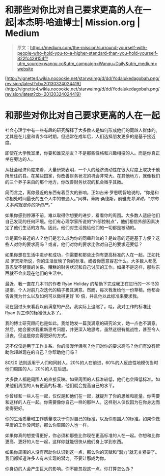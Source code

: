 # 和那些对你比对自己要求更高的人在一起|本杰明·哈迪博士| Mission.org | Medium

> 原文：<https://medium.com/the-mission/surround-yourself-with-people-who-hold-you-to-a-higher-standard-than-you-hold-yourself-822fc429154f?utm_source=wanqu.co&utm_campaign=Wanqu+Daily&utm_medium=website>



[http://vignette4.wikia.nocookie.net/starwaimg/d/dd/Yodalukedagobah.png/revision/latest?cb=20130324024419](http://vignette4.wikia.nocookie.net/starwaimg/d/dd/Yodalukedagobah.png/revision/latest?cb=20130324024419)



# 和那些对你比对自己要求更高的人在一起

社会心理学中有一些有趣的研究解释了大多数人是如何形成他们的同龄人群体的。尤其是在儿童和青少年时期，但通常在成年后，人们选择朋友更多的是基于接近度。

即使在大学教室里，你要和谁交朋友？不是那些性格和兴趣相投的人。而是你真正坐在旁边的人。

从社会经济角度来看，大量研究表明，一个人的经济流动性在很大程度上取决于他所居住的县。在某些国家，你改善财务状况的机会非常大。在其他地方，就像我们的三个养子来自的那个地方，你改善财务状况的机会微乎其微。

简而言之，离你最近的东西有着巨大的影响。正如吉米·罗恩明智地说的，“你是和你相处时间最长的五个人中的普通人。”同样，蒂姆·桑德斯，前雅虎*导演说，“你的关系网就是你的净资产。”*

如果你感到停滞不前，难以取得你想要的进步，看看你的周围。大多数人适应他们自己发现的任何环境。他们有心理学家所说的“外部控制点”，他们相信外部因素决定了他们生活的方向。因此，他们对生活抛给他们的一切都是被动的。

谁是离你最近的人？他们是怎么成为你的同辈群体的？是故意的还是基于方便？这些人对你的要求高吗？或者，他们对你的要求比你对自己的要求还要低？

如果你想在生活中进步和成功，你需要和那些比你有更高标准的人在一起。正如托尼·罗宾斯所说，你的生活反映了你的标准，或者你愿意容忍什么。大多数人都愿意忍受不健康的关系、糟糕的财务状况和自己讨厌的工作。如果不是这样，那些东西就不会出现在他们的生活中。

最近，我一直在几本书的作者 Ryan Holiday 的帮助下完成我正在进行的一本书的提案。个人对前几次迭代的稿子极其满意。然而，每次我发给他一份草稿，他都会告诉我为什么以及如何可以做得更好 10 倍，并且他以此标准来要求我。

现在回过头来看我以前满意的产品，我实际上退缩了。哇，我对工作的标准比 Ryan 对工作的标准低太多了。

我的博士研究顾问也是如此。我给她发一篇我满意的研究论文，她一点也不满意。然后，她会要求我重新思考问题，并更深入地思考。虽然这很有挑战性，甚至令人沮丧，但这是你变得更好的方式。

这不仅仅适用于工作关系。你的浪漫伴侣呢？他们对你的要求高吗？他们有没有帮助你超越现在的自己？你帮助他们吗？

80/20 法则适用于人们和同龄人。20%的人在前进，60%的人反应性地模仿当时他们周围的人，20%的人在后退。

大多数人都是周围人的直接反映。如果周围的人标准较低，他们也会降低标准。如果他们周围的人有更高的标准，他们就会提高自己的水平。

你曾经和一些人在一起，仅仅是和他们在一起，就提升了你的思维和能量。你需要和这样的人在一起。你需要像你自己一样的那种人，这样别人仅仅因为在你身边而变得更好。

你的生活质量和工作质量取决于你对自己的标准，以及你周围人的标准。如果你做平庸的工作没问题，那么你周围的人也一样。

如果你真的想变得更好，你必须和那些比你现在更高标准的人在一起。你想和比你更高、更好的人在一起，这样你就能很快从他们身上学到东西。

如果你周围的人没有帮助你认识到这一点，那么你的天赋和“潜力”就无关紧要了。我们都知道许多人有未实现的潜力。不要让那成为你。

你身边的人会产生巨大的影响。你不能忽视这一点。你打算怎么办？